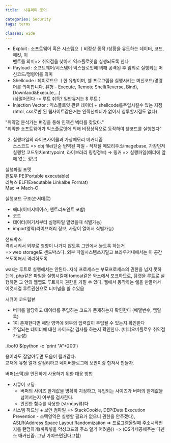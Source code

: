 ```yaml
---
title:  시큐리티 용어

categories: Security 
tags: terms
 
classes: wide
---
```


  
- Exploit : 소프트웨어 혹은 시스템으 ㅣ비정상 동작./상황을 유도하는 데이터, 코드, 패킷, 이  
벤트를 의미=> 취약점을 찾아서 익스플로잇을 실행되도록 한다  
- Payload : 소프트웨어/시스템이 익스플로잇에 의해 공격된 후 임의로 실행되는 머신코드/명령어를 의미  
- Shellcode : 페이로드으 ㅣ한 유형이며, 쉘 프로그램을 실행시키는 머신코드/명령어를 의미합니다. 유형 - Execute, Remote Shell(Reverse, Bind), Downlaod&Execute,...)  
(샾떨어진다 -> 루트 취득? 일반유저는 $ 루트 )  
- Injection Vector : 익스플로잇 관련 데이터 + shellcode를주입시킬수 있는 지점  
(html, css로만 된 웹사이트같은거는 인젝션벡터가 없어서 침투할지점도 없다)  
  
"취약점 분석가는 퍼징을 통해 인젝션 벡터를 찾았다."  
"취약한 소프트웨어가 익스플로잇에 의해 비정상적으로 동작하여 쉘코드를 실행했다"  
  
  
2. 실행파일의 라이프사이클과 가상메모리 메커니즘  
소스코드 => obj file(단순 번역된 파일 - 적재될 메모리주소imagebase, 가장먼저 실행할 코드위치entrypoint, 라이브러리 링킹정보) => 링커 =>  실행파일(헤더에 앞에 없는 정보)  
  
실행파일 포맷  
윈도우 PE(Portable executable)  
리눅스 ELF(Executable Linkalbe Format)  
Mac => Mach-O  
  
  
실행코드 구조(순서대로)  
- 헤더(이미지베이스, 엔트리포인트 포함)  
- 코드  
- 데이터(여기서부터 실행파일 열었을때 식별가능)  
- import영역(라이브러리 정보, 사람이 열어서 식별가능)  
  
  
  
  
샌드박스  
격리시켜서 외부로 영향이 나가지 않도록 그안에서 놀도록 하는거  
=> web storage도 샌드박스다. 외부 파일시스템쓰지말고 브라우저내에서는 이 공간 쓰도록해서 격리하도록  
  
was는 루트로 실행해서는 안된다. 자식 프로세스는 부모프로세스의 권한을 넘지 못하는데, php같은 파일을 실행시킬때 tomcat같은 와스에서 포크하므로, 탐캣을 루트로 실행하면 그 안의 웹앱도 루트까지 권한을 가질 수 있다. 웹에서 동작하는 쉘을 만들어서 이것저걸 루트권한으로 터미널을 쓸 수있음  
  
  
시큐어 코드립뷰  
- 버퍼를 할당하고 데이터를 주입하는 코드가 존재하는지 확인한다 (배열변수, 엠얼록)  
- 1이 존재한다면 해당 영역에 외부의 입력값이 주입될 수 있는지 확인한다  
- 주입되는 데이터에 대한 사이즈값 검사를 하는지 확인한다. (버퍼오버플로우 취약점 가능성)  
  
./bof0 $(python -c ‘print "A"*200’)  
  
  
  
용어라도 잘알아두면 도움이 될거같다.  
교재에 유형 열개 잘정리하고 네이버블로그에 보안이랑 합쳐서 만들자.  
  
  
  
버퍼(스택)을 안전하게 사용하기 위한 대응 방법  
- 시큐어 코딩  
	- 버퍼의 사이즈 한계값을 명확히 지정하고, 유입되는 사이즈가 버퍼의 한계값을 넘어서는지 여부를 검사한다.  
	- 안전한 함수를 사용한 (strncpy류)다  
- 시스템 하드닝 + 보안 컴파일 => StackCookie, DEP(Data Execution Prevention - 스택영역은 실행할 필요가 없으니 권한을 안주겠다), ASLR(Address Space Layout Randomization => 프로그램올릴때 주소시작번지를 랜덤하게(끼워넣을 악성코드의 주소 알기 어려움)) => (OS가제공해주는 디펜스 매커닌즘. 그냥 가따쓰면된다고함)                                                                                                                                                                                                                                                                                                                                                                                                                                                                                                                                                                                                                                                                                                                                                                                                                                                                                                                                                                                                                                                                                                                                                                                                                                                                                                                                                                                                                
